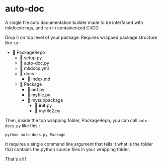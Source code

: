 # auto-doc
A single file auto documentation builder made to be interfaced with mkdocstrings, and ran in containerized CI/CD

Drop it on top level of your package. Requires wrapped package structure like so :

- :open_file_folder: PackageRepo
  - :page_facing_up: setup.py
  - :page_facing_up: auto-doc.py
  - :page_facing_up: mkdocs.yml
  - :open_file_folder: docs
    - :page_facing_up: index.md
  - :open_file_folder: Package
    - :page_facing_up: __init__.py
    - :page_facing_up: myfile.py
    - :open_file_folder: mysubpackage
      - :page_facing_up: __init__.py
      - :page_facing_up: myfile2.py
    
Then, inside the top wrapping folder, PackageRepo, you can call `auto-docs.py` like this :
```
python auto-docs.py Package
```
It requires a single command line argument that tells it what is the folder that contains the python source files in your wrapping folder.   

That's all !
